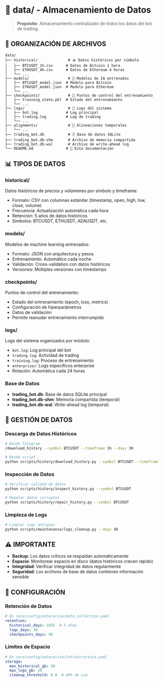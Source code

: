 # 📁 data/ - Almacenamiento de Datos

> **Propósito**: Almacenamiento centralizado de todos los datos del bot de trading.

## 🎯 ORGANIZACIÓN DE ARCHIVOS

```
data/
├── historical/              # 📊 Datos históricos por símbolo
│   ├── BTCUSDT_1h.csv      # Datos de Bitcoin 1 hora
│   ├── ETHUSDT_4h.csv      # Datos de Ethereum 4 horas
│   └── ...
├── models/                  # 🤖 Modelos de IA entrenados
│   ├── BTCUSDT_model.json  # Modelo para Bitcoin
│   ├── ETHUSDT_model.json  # Modelo para Ethereum
│   └── ...
├── checkpoints/             # 💾 Puntos de control del entrenamiento
│   ├── training_state.pkl  # Estado del entrenamiento
│   └── ...
├── logs/                    # 📝 Logs del sistema
│   ├── bot.log             # Log principal
│   ├── trading.log         # Log de trading
│   └── ...
├── alignments/              # 🔄 Alineaciones temporales
│   └── ...
├── trading_bot.db           # 🗄️ Base de datos SQLite
├── trading_bot.db-shm       # Archivo de memoria compartida
├── trading_bot.db-wal       # Archivo de write-ahead log
└── README.md               # 📄 Esta documentación
```

## 📊 TIPOS DE DATOS

### **historical/**
Datos históricos de precios y volúmenes por símbolo y timeframe:
- Formato: CSV con columnas estándar (timestamp, open, high, low, close, volume)
- Frecuencia: Actualización automática cada hora
- Retención: 5 años de datos históricos
- Símbolos: BTCUSDT, ETHUSDT, ADAUSDT, etc.

### **models/**
Modelos de machine learning entrenados:
- Formato: JSON con arquitectura y pesos
- Entrenamiento: Automático cada noche
- Validación: Cross-validation con datos históricos
- Versiones: Múltiples versiones con timestamps

### **checkpoints/**
Puntos de control del entrenamiento:
- Estado del entrenamiento (epoch, loss, metrics)
- Configuración de hiperparámetros
- Datos de validación
- Permite reanudar entrenamiento interrumpido

### **logs/**
Logs del sistema organizados por módulo:
- `bot.log`: Log principal del bot
- `trading.log`: Actividad de trading
- `training.log`: Proceso de entrenamiento
- `enterprise/`: Logs específicos enterprise
- Rotación: Automática cada 24 horas

### **Base de Datos**
- **trading_bot.db**: Base de datos SQLite principal
- **trading_bot.db-shm**: Memoria compartida (temporal)
- **trading_bot.db-wal**: Write-ahead log (temporal)

## 🔄 GESTIÓN DE DATOS

### **Descarga de Datos Históricos**
```bash
# Desde Telegram
/download_history --symbol BTCUSDT --timeframe 1h --days 30

# Desde script
python scripts/history/download_history.py --symbol BTCUSDT --timeframe 1h
```

### **Inspección de Datos**
```bash
# Verificar calidad de datos
python scripts/history/inspect_history.py --symbol BTCUSDT

# Reparar datos corruptos
python scripts/history/repair_history.py --symbol BTCUSDT
```

### **Limpieza de Logs**
```bash
# Limpiar logs antiguos
python scripts/maintenance/logs_cleanup.py --days 30
```

## ⚠️ IMPORTANTE

- **Backup**: Los datos críticos se respaldan automáticamente
- **Espacio**: Monitorear espacio en disco (datos históricos crecen rápido)
- **Integridad**: Verificar integridad de datos regularmente
- **Seguridad**: Los archivos de base de datos contienen información sensible

## 🔧 CONFIGURACIÓN

### **Retención de Datos**
```yaml
# En core/config/enterprise/data_collection.yaml
retention:
  historical_days: 1825  # 5 años
  logs_days: 30
  checkpoints_days: 90
```

### **Límites de Espacio**
```yaml
# En core/config/enterprise/infrastructure.yaml
storage:
  max_historical_gb: 50
  max_logs_gb: 10
  cleanup_threshold: 0.8  # 80% de uso
```
